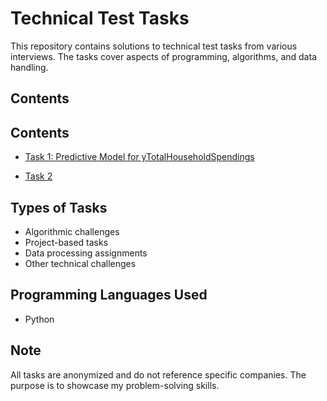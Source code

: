 


# Technical Test Tasks

This repository contains solutions to technical test tasks from various interviews. The tasks cover aspects of programming, algorithms, and data handling.


## Contents

## Contents

- [Task 1: Predictive Model for yTotalHouseholdSpendings](https://github.com/AnniRanok/Tech-Test-Tasks/blob/main/Test_technique_1.ipynb)

- [Task 2](path/to/task1)



## Types of Tasks

- Algorithmic challenges
- Project-based tasks
- Data processing assignments
- Other technical challenges

## Programming Languages Used

- Python


## Note

All tasks are anonymized and do not reference specific companies. The purpose is to showcase my problem-solving skills.

